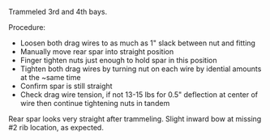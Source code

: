 Trammeled 3rd and 4th bays.

Procedure:
* Loosen both drag wires to as much as 1" slack between nut and fitting
* Manually move rear spar into straight position
* Finger tighten nuts just enough to hold spar in this position
* Tighten both drag wires by turning nut on each wire by idential amounts at the ~same time
* Confirm spar is still straight
* Check drag wire tension, if not 13-15 lbs for 0.5" deflection at center of wire then continue tightening nuts in tandem

Rear spar looks very straight after trammeling. Slight inward bow at missing #2 rib location, as expected.
